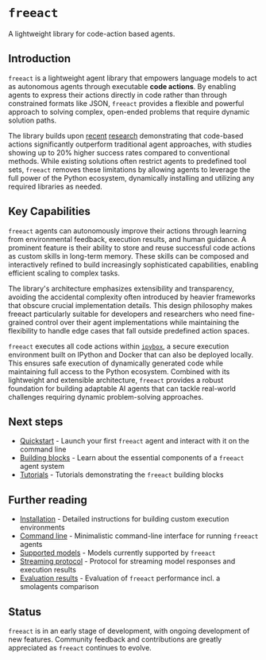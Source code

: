 # `freeact`

A lightweight library for code-action based agents.

## Introduction

`freeact` is a lightweight agent library that empowers language models to act as autonomous agents through executable **code actions**. By enabling agents to express their actions directly in code rather than through constrained formats like JSON, `freeact` provides a flexible and powerful approach to solving complex, open-ended problems that require dynamic solution paths.

The library builds upon [recent](https://arxiv.org/abs/2402.01030) [research](https://arxiv.org/abs/2411.01747) demonstrating that code-based actions significantly outperform traditional agent approaches, with studies showing up to 20% higher success rates compared to conventional methods. While existing solutions often restrict agents to predefined tool sets, `freeact` removes these limitations by allowing agents to leverage the full power of the Python ecosystem, dynamically installing and utilizing any required libraries as needed.

## Key Capabilities

`freeact` agents can autonomously improve their actions through learning from environmental feedback, execution results, and human guidance. A prominent feature is their ability to store and reuse successful code actions as custom skills in long-term memory. These skills can be composed and interactively refined to build increasingly sophisticated capabilities, enabling efficient scaling to complex tasks.

The library's architecture emphasizes extensibility and transparency, avoiding the accidental complexity often introduced by heavier frameworks that obscure crucial implementation details. This design philosophy makes freeact particularly suitable for developers and researchers who need fine-grained control over their agent implementations while maintaining the flexibility to handle edge cases that fall outside predefined action spaces.

`freeact` executes all code actions within [`ipybox`](https://gradion-ai.github.io/ipybox/), a secure execution environment built on IPython and Docker that can also be deployed locally. This ensures safe execution of dynamically generated code while maintaining full access to the Python ecosystem. Combined with its lightweight and extensible architecture, `freeact` provides a robust foundation for building adaptable AI agents that can tackle real-world challenges requiring dynamic problem-solving approaches.

## Next steps

- [Quickstart](quickstart.md) - Launch your first `freeact` agent and interact with it on the command line
- [Building blocks](blocks.md) - Learn about the essential components of a `freeact` agent system
- [Tutorials](tutorials/index.md) - Tutorials demonstrating the `freeact` building blocks

## Further reading

- [Installation](installation.md) - Detailed instructions for building custom execution environments
- [Command line](cli.md) - Minimalistic command-line interface for running `freeact` agents
- [Supported models](models.md) - Models currently supported by `freeact`
- [Streaming protocol](streaming.md) - Protocol for streaming model responses and execution results
- [Evaluation results](evaluation.md) - Evaluation of `freeact` performance incl. a smolagents comparison

## Status

`freeact` is in an early stage of development, with ongoing development of new features. Community feedback and contributions are greatly appreciated as `freeact` continues to evolve.
